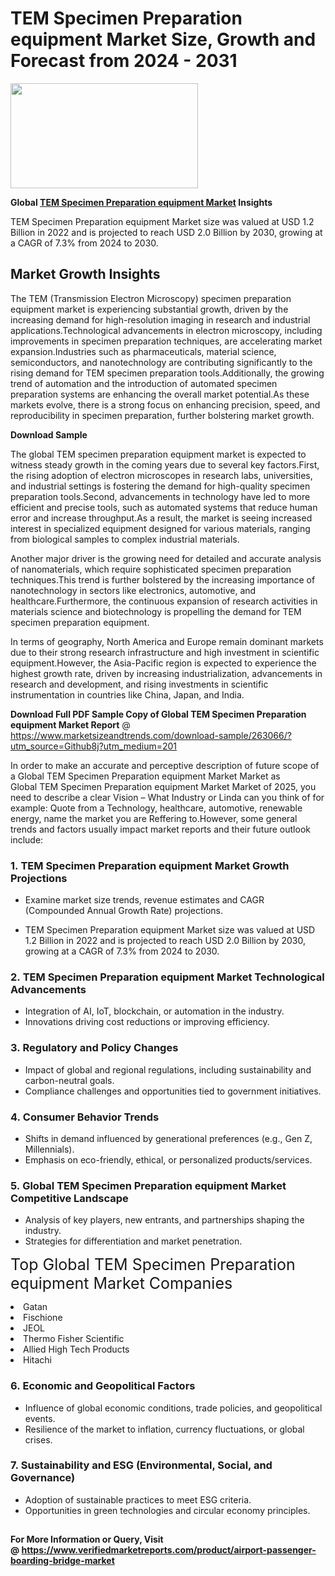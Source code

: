 <H1>TEM Specimen Preparation equipment Market Size, Growth and Forecast from 2024 - 2031</H1><img class="aligncenter size-medium wp-image-584254" src="https://thirdeyenews.in/wp-content/uploads/2024/09/Global-Market-Research-300x168.jpeg" alt="" width="300" height="168" /><p><strong>Global&nbsp;<a href="https://www.marketsizeandtrends.com/download-sample/263066/?utm_source=Github8j?utm_medium=201">TEM Specimen Preparation equipment Market</a> Insights</strong></p><p>TEM Specimen Preparation equipment Market size was valued at USD 1.2 Billion in 2022 and is projected to reach USD 2.0 Billion by 2030, growing at a CAGR of 7.3% from 2024 to 2030.</p><p><h2>Market Growth Insights</h2> <p>The TEM (Transmission Electron Microscopy) specimen preparation equipment market is experiencing substantial growth, driven by the increasing demand for high-resolution imaging in research and industrial applications.Technological advancements in electron microscopy, including improvements in specimen preparation techniques, are accelerating market expansion.Industries such as pharmaceuticals, material science, semiconductors, and nanotechnology are contributing significantly to the rising demand for TEM specimen preparation tools.Additionally, the growing trend of automation and the introduction of automated specimen preparation systems are enhancing the overall market potential.As these markets evolve, there is a strong focus on enhancing precision, speed, and reproducibility in specimen preparation, further bolstering market growth.</p> <p><strong>Download Sample</strong></p> <p>The global TEM specimen preparation equipment market is expected to witness steady growth in the coming years due to several key factors.First, the rising adoption of electron microscopes in research labs, universities, and industrial settings is fostering the demand for high-quality specimen preparation tools.Second, advancements in technology have led to more efficient and precise tools, such as automated systems that reduce human error and increase throughput.As a result, the market is seeing increased interest in specialized equipment designed for various materials, ranging from biological samples to complex industrial materials.</p> <p>Another major driver is the growing need for detailed and accurate analysis of nanomaterials, which require sophisticated specimen preparation techniques.This trend is further bolstered by the increasing importance of nanotechnology in sectors like electronics, automotive, and healthcare.Furthermore, the continuous expansion of research activities in materials science and biotechnology is propelling the demand for TEM specimen preparation equipment.</p> <p>In terms of geography, North America and Europe remain dominant markets due to their strong research infrastructure and high investment in scientific equipment.However, the Asia-Pacific region is expected to experience the highest growth rate, driven by increasing industrialization, advancements in research and development, and rising investments in scientific instrumentation in countries like China, Japan, and India.</p> <p><span class=""><strong>Download Full PDF Sample Copy of Global TEM Specimen Preparation equipment Market Report</strong> @ <a href="https://www.marketsizeandtrends.com/download-sample/263066/?utm_source=Github8j?utm_medium=201" target="_blank">https://www.marketsizeandtrends.com/download-sample/263066/?utm_source=Github8j?utm_medium=201</a></span></p><p>In order to make an accurate and perceptive description of future scope of a Global&nbsp;TEM Specimen Preparation equipment Market Market as Global&nbsp;TEM Specimen Preparation equipment Market Market of 2025, you need to describe a clear Vision &ndash; What Industry or Linda can you think of for example: Quote from a Technology, healthcare, automotive, renewable energy, name the market you are Reffering to.However, some general trends and factors usually impact market reports and their future outlook include:</p><h3>1.&nbsp;<strong>TEM Specimen Preparation equipment Market Growth Projections</strong></h3><ul><li>Examine market size trends, revenue estimates and CAGR (Compounded Annual Growth Rate) projections.</li><li><p>TEM Specimen Preparation equipment Market size was valued at USD 1.2 Billion in 2022 and is projected to reach USD 2.0 Billion by 2030, growing at a CAGR of 7.3% from 2024 to 2030.</p></li></ul><h3>2.&nbsp;<strong>TEM Specimen Preparation equipment Market Technological Advancements</strong></h3><ul><li>Integration of AI, IoT, blockchain, or automation in the industry.</li><li>Innovations driving cost reductions or improving efficiency.</li></ul><h3>3.&nbsp;<strong>Regulatory and Policy Changes</strong></h3><ul><li>Impact of global and regional regulations, including sustainability and carbon-neutral goals.</li><li>Compliance challenges and opportunities tied to government initiatives.</li></ul><h3>4.&nbsp;<strong>Consumer Behavior Trends</strong></h3><ul><li>Shifts in demand influenced by generational preferences (e.g., Gen Z, Millennials).</li><li>Emphasis on eco-friendly, ethical, or personalized products/services.</li></ul><h3>5.&nbsp;<strong>Global TEM Specimen Preparation equipment Market Competitive Landscape</strong></h3><ul><li>Analysis of key players, new entrants, and partnerships shaping the industry.</li><li>Strategies for differentiation and market penetration.</li></ul><p data-pm-slice="1 1 []"><span style="color: inherit; font-family: inherit; font-size: 25px;">Top Global TEM Specimen Preparation equipment Market Companies</span></p><div class="" data-test-id=""><p><li>Gatan</li><li> Fischione</li><li> JEOL</li><li> Thermo Fisher Scientific</li><li> Allied High Tech Products</li><li> Hitachi</li></p></div><h3>6.&nbsp;<strong>Economic and Geopolitical Factors</strong></h3><ul><li>Influence of global economic conditions, trade policies, and geopolitical events.</li><li>Resilience of the market to inflation, currency fluctuations, or global crises.</li></ul><h3>7.&nbsp;<strong>Sustainability and ESG (Environmental, Social, and Governance)</strong></h3><ul><li>Adoption of sustainable practices to meet ESG criteria.</li><li>Opportunities in green technologies and circular economy principles.</li></ul><h2><strong style="font-size: 14px;">For More Information or Query, Visit @&nbsp;</strong><a style="background-color: #ffffff; font-size: 14px;" href="https://www.marketsizeandtrends.com/report/tem-specimen-preparation-equipment-market/" target="_blank">https://www.verifiedmarketreports.com/product/airport-passenger-boarding-bridge-market</a></h2>